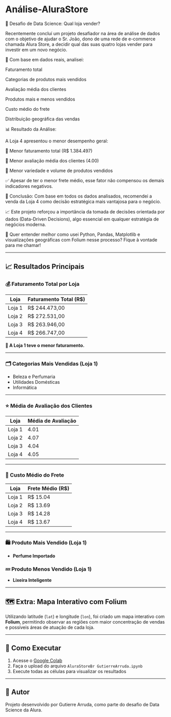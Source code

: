 # Análise-AluraStore

🎯 Desafio de Data Science: Qual loja vender?

Recentemente concluí um projeto desafiador na área de análise de dados com o objetivo de ajudar o Sr. João, dono de uma rede de e-commerce chamada Alura Store, a decidir qual das suas quatro lojas vender para investir em um novo negócio.

🔎 Com base em dados reais, analisei:

Faturamento total

Categorias de produtos mais vendidos

Avaliação média dos clientes

Produtos mais e menos vendidos

Custo médio do frete

Distribuição geográfica das vendas

📊 Resultado da Análise:

A Loja 4 apresentou o menor desempenho geral:

🔻 Menor faturamento total (R$ 1.384.497)

🔻 Menor avaliação média dos clientes (4.00)

🔻 Menor variedade e volume de produtos vendidos

✅ Apesar de ter o menor frete médio, esse fator não compensou os demais indicadores negativos.

📌 Conclusão: Com base em todos os dados analisados, recomendei a venda da Loja 4 como decisão estratégica mais vantajosa para o negócio.

📈 Este projeto reforçou a importância da tomada de decisões orientada por dados (Data-Driven Decisions), algo essencial em qualquer estratégia de negócios moderna.

💬 Quer entender melhor como usei Python, Pandas, Matplotlib e visualizações geográficas com Folium nesse processo? Fique à vontade para me chamar!


---

## 📈 Resultados Principais

### 💰 Faturamento Total por Loja

| Loja    | Faturamento Total (R$) |
|---------|------------------------|
| Loja 1  | R$ 244.473,00          |
| Loja 2  | R$ 272.531,00          |
| Loja 3  | R$ 263.946,00          |
| Loja 4  | R$ 266.747,00          |

**🔻 A Loja 1 teve o menor faturamento.**

---

### 🗂️ Categorias Mais Vendidas (Loja 1)

- Beleza e Perfumaria
- Utilidades Domésticas
- Informática

---

### ⭐ Média de Avaliação dos Clientes

| Loja    | Média de Avaliação |
|---------|--------------------|
| Loja 1  | 4.01               |
| Loja 2  | 4.07               |
| Loja 3  | 4.04               |
| Loja 4  | 4.05               |

---

### 🚚 Custo Médio do Frete

| Loja    | Frete Médio (R$) |
|---------|------------------|
| Loja 1  | R$ 15.04         |
| Loja 2  | R$ 13.69         |
| Loja 3  | R$ 14.28         |
| Loja 4  | R$ 13.67         |

---

### 🛍️ Produto Mais Vendido (Loja 1)

- **Perfume Importado**

### 💤 Produto Menos Vendido (Loja 1)

- **Lixeira Inteligente**

---

## 🗺️ Extra: Mapa Interativo com Folium

Utilizando latitude (`lat`) e longitude (`lon`), foi criado um mapa interativo com **Folium**, permitindo observar as regiões com maior concentração de vendas e possíveis áreas de atuação de cada loja.

---

## 🚀 Como Executar

1. Acesse o [Google Colab](https://colab.research.google.com/)
2. Faça o upload do arquivo `AluraStoreBr GutierreArruda.ipynb`
3. Execute todas as células para visualizar os resultados

---

## 📝 Autor

Projeto desenvolvido por Gutierre Arruda, como parte do desafio de Data Science da Alura.


